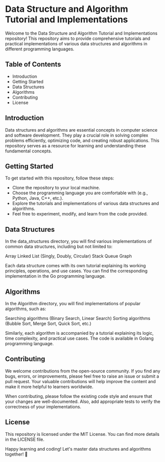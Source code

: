 # Data Structure and Algorithm Tutorial and Implementations
Welcome to the Data Structure and Algorithm Tutorial and Implementations repository! This repository aims to provide comprehensive tutorials and practical implementations of various data structures and algorithms in different programming languages.

## Table of Contents
- Introduction
- Getting Started
- Data Structures
- Algorithms
- Contributing
- License

## Introduction
Data structures and algorithms are essential concepts in computer science and software development. They play a crucial role in solving complex problems efficiently, optimizing code, and creating robust applications. This repository serves as a resource for learning and understanding these fundamental concepts.

## Getting Started
To get started with this repository, follow these steps:

- Clone the repository to your local machine.
- Choose the programming language you are comfortable with (e.g., Python, Java, C++, etc.).
- Explore the tutorials and implementations of various data structures and algorithms.
- Feel free to experiment, modify, and learn from the code provided.

## Data Structures
In the data_structures directory, you will find various implementations of common data structures, including but not limited to:

Array
Linked List (Singly, Doubly, Circular)
Stack
Queue
Graph

Each data structure comes with its own tutorial explaining its working principles, operations, and use cases. You can find the corresponding implementation in the Go programming language.

## Algorithms
In the Algorithm directory, you will find implementations of popular algorithms, such as:

Searching algorithms (Binary Search, Linear Search)
Sorting algorithms (Bubble Sort, Merge Sort, Quick Sort, etc.)

Similarly, each algorithm is accompanied by a tutorial explaining its logic, time complexity, and practical use cases. The code is available in Golang programming language.

## Contributing
We welcome contributions from the open-source community. If you find any bugs, errors, or improvements, please feel free to raise an issue or submit a pull request. Your valuable contributions will help improve the content and make it more helpful to learners worldwide.

When contributing, please follow the existing code style and ensure that your changes are well-documented. Also, add appropriate tests to verify the correctness of your implementations.

## License
This repository is licensed under the MIT License. You can find more details in the LICENSE file.

Happy learning and coding! Let's master data structures and algorithms together! 🚀
